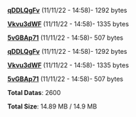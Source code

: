 [**qDDLQgFv**](/data/qDDLQgFv.txt) (11/11/22 - 14:58)- 1292 bytes

[**Vkvu3dWF**](/data/Vkvu3dWF.txt) (11/11/22 - 14:58)- 1335 bytes

[**5vGBAp71**](/data/5vGBAp71.txt) (11/11/22 - 14:58)- 507 bytes

[**qDDLQgFv**](/data/qDDLQgFv.txt) (11/11/22 - 14:58)- 1292 bytes

[**Vkvu3dWF**](/data/Vkvu3dWF.txt) (11/11/22 - 14:58)- 1335 bytes

[**5vGBAp71**](/data/5vGBAp71.txt) (11/11/22 - 14:58)- 507 bytes

**Total Datas**: 2600

**Total Size**: 14.89 MB / 14.9 MB